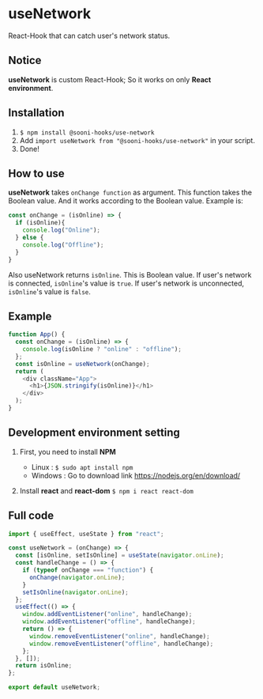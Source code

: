 # useNetwork
React-Hook that can catch user's network status.

## Notice
**useNetwork** is custom React-Hook; So it works on only **React environment**.

## Installation
1. `$ npm install @sooni-hooks/use-network`
2. Add `import useNetwork from "@sooni-hooks/use-network"` in your script.
3. Done!

## How to use
**useNetwork** takes `onChange function` as argument. This function takes the Boolean value. And it works according to the Boolean value. Example is:
```js
const onChange = (isOnline) => {
  if (isOnline){
    console.log("Online");
  } else {
    console.log("Offline");
  }
}
```
Also useNetwork returns `isOnline`. This is Boolean value. If user's network is connected, `isOnline`'s value is `true`. If user's network is unconnected, `isOnline`'s value is `false`.

## Example
```js
function App() {
  const onChange = (isOnline) => {
    console.log(isOnline ? "online" : "offline");
  };
  const isOnline = useNetwork(onChange);
  return (
    <div className="App">
      <h1>{JSON.stringify(isOnline)}</h1>
    </div>
  );
}
```

## Development environment setting

1. First, you need to install **NPM**
   - Linux : `$ sudo apt install npm`
   - Windows : Go to download link https://nodejs.org/en/download/

2. Install **react** and **react-dom**
   `$ npm i react react-dom`

## Full code
```js
import { useEffect, useState } from "react";

const useNetwork = (onChange) => {
  const [isOnline, setIsOnline] = useState(navigator.onLine);
  const handleChange = () => {
    if (typeof onChange === "function") {
      onChange(navigator.onLine);
    }
    setIsOnline(navigator.onLine);
  };
  useEffect(() => {
    window.addEventListener("online", handleChange);
    window.addEventListener("offline", handleChange);
    return () => {
      window.removeEventListener("online", handleChange);
      window.removeEventListener("offline", handleChange);
    };
  }, []);
  return isOnline;
};

export default useNetwork;
```
